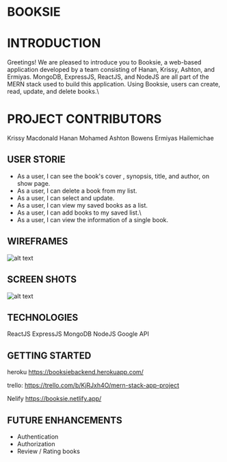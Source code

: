 # BOOKSIE

# INTRODUCTION
Greetings! We are pleased to introduce you to Booksie, a web-based application developed by a team consisting of Hanan, Krissy, Ashton, and Ermiyas. MongoDB, ExpressJS, ReactJS, and NodeJS are all part of the MERN stack used to build this application. Using Booksie, users can create, read, update, and delete books.\


# PROJECT CONTRIBUTORS

Krissy Macdonald
Hanan Mohamed
Ashton Bowens
Ermiyas Hailemichae

## USER STORIE
* As a user, I can see the book's cover , synopsis, title, and author, on show page.
* As a user, I can delete a book from my list.
* As a user, I can select and update.
* As a user, I can view my saved books as a list.
* As a user, I can add books to my saved list.\
* As a user, I can view the information of a single book.

## WIREFRAMES
 ![alt text](https://trello.com/1/cards/63d0dabd01913e2f4e6d633b/attachments/63d0dba966ba38b8a3349c50/previews/63d0dbaa66ba38b8a3349c61/download/wireframe.png) 
## SCREEN SHOTS
 ![alt text]((https://trello.com/1/cards/63d0daf6dfc54cde9c2d0198/attachments/63d0dbda5987a9dcf7af099b/previews/63d0dbdc5987a9dcf7af0a88/download/site.png)) 

## TECHNOLOGIES
ReactJS 
ExpressJS 
MongoDB 
NodeJS 
Google API 


## GETTING STARTED

heroku
https://booksiebackend.herokuapp.com/


trello:
https://trello.com/b/KjRJxh4O/mern-stack-app-project

Nelify
https://booksie.netlify.app/


## FUTURE ENHANCEMENTS
* Authentication
* Authorization
* Review / Rating books

